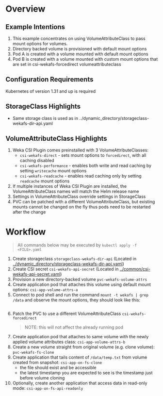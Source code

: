 # Overview
## Example Intentions
1. This example concentrates on using VolumeAttributeClass to pass mount options for volumes.
2. Directory backed volume is provisioned with default mount options
3. Pod A is created with a volume mounted with default mount options
4. Pod B is created with a volume mounted with custom mount options that are set in csi-wekafs-forcedirect volumeattributeclass

## Configuration Requirements
Kubernetes of version 1.31 and up is required

## StorageClass Highlights
- Same storage class is used as in ../dynamic_directory/storageclass-wekafs-dir-api.yaml

## VolumeAttributeClass Highlights
1. Weka CSI Plugin comes preinstalled with 3 VolumeAttributeClasses:
   - `csi-wekafs-direct` - sets mount options to `forcedirect`, with all caching disabled
   - `csi-wekafs-performance` - enables both write and read caching by setting `writecache` mount options
   - `csi-wekafs-readcache` - enables read caching only by setting `readcache` mount options
2. If multiple instances of Weka CSI Plugin are installed, the VolumeAttributeClass names will match the Helm release name
3. Settings in VolumeAttributeClass override settings in StorageClass
4. PVC can be patched with a different VolumeAttributeClass, but existing mounts cannot be changed on the fly thus pods need to be restarted after the change

# Workflow
> All commands below may be executed by `kubectl apply -f <FILE>.yaml`
1. Create storageclass `storageclass-wekafs-dir-api` (Located in [../dynamic_directory/storageclass-wekafs-dir-api.yaml](../dynamic_directory/storageclass-wekafs-dir-api.yaml))
2. Create CSI secret `csi-wekafs-api-secret`  (Located in [../common/csi-wekafs-api-secret.yaml](../common/csi-wekafs-api-secret.yaml)) 
3. Provision a new directory-backed volume `pvc-wekafs-volume-attrs`
4. Create application pod that attaches this volume using default mount options: `csi-app-volume-attrs-a`
5. Connect to pod shell and run the command `mount -t wekafs | grep /data` and observe the mount options, they should look like this:
   ```cmd
   
   ```
5. Patch the PVC to use a different VolumeAttributeClass `csi-wekafs-forcedirect`
   > NOTE: this will not affect the already running pod
6. Create application pod that attaches to same volume with the newly applied volume attributes class: `csi-app-volume-attrs-b`
7. Create a new volume straight from original volume (e.g. clone volume): `pvc-wekafs-fs-clone`
8. Create application that tails content of `/data/temp.txt` from volume created from snapshot: `csi-app-on-fs-clone`
   - the file should exist and be accessible
   - the latest timestamp you are expected to see is the timestamp just before volume cloning
9. Optionally, create another application that access data in read-only mode: `csi-app-on-fs-api-readonly`
